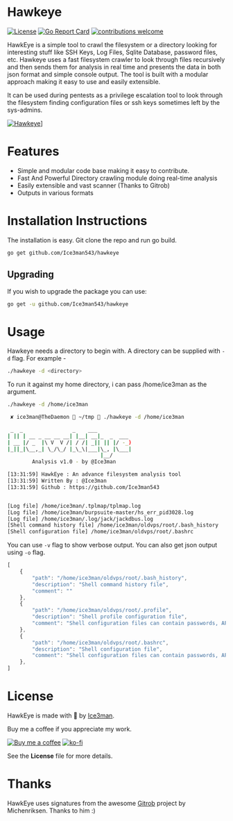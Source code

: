 # Hawkeye
[![License](https://img.shields.io/badge/license-MIT-_red.svg)](https://opensource.org/licenses/MIT)
[![Go Report Card](https://goreportcard.com/badge/github.com/Ice3man543/hawkeye)](https://goreportcard.com/report/github.com/Ice3man543/hawkeye) 
[![contributions welcome](https://img.shields.io/badge/contributions-welcome-brightgreen.svg?style=flat)](https://github.com/Ice3man543/hawkeye/issues)

HawkEye is a simple tool to crawl the filesystem or a directory looking for interesting stuff like SSH Keys, Log Files, Sqlite Database, password files, etc. Hawkeye uses a fast filesystem crawler to look through files recursively and then sends them for analysis in real time and presents the data in both json format and simple console output. The tool is built with a modular approach making it easy to use and easily extensible. 

It can be used during pentests as a privilege escalation tool to look through the filesystem finding configuration files or ssh keys sometimes left by the sys-admins. 

[![Hawkeye](http://i.imgur.com/C4prGfK.png)](https://asciinema.org/a/D1sINGdcAhJKlpzaRyexrxO1Y)]
 # Features
 
 - Simple and modular code base making it easy to contribute.
 - Fast And Powerful Directory crawling module doing real-time analysis
 - Easily extensible and vast scanner (Thanks to Gitrob)
 - Outputs in various formats 

# Installation Instructions

The installation is easy. Git clone the repo and run go build.

```bash
go get github.com/Ice3man543/hawkeye
```

## Upgrading
If you wish to upgrade the package you can use:
```bash
go get -u github.com/Ice3man543/hawkeye
```

# Usage

Hawkeye needs a directory to begin with. A directory can be supplied with `-d` flag. For example - 
```bash
./hawkeye -d <directory>
```

To run it against my home directory, i can pass /home/ice3man as the argument. 
```bash
./hawkeye -d /home/ice3man

 ✘ ice3man@TheDaemon  ~/tmp  ./hawkeye -d /home/ice3man  

 _  _                _    ___           
| || | __ _ __ __ __| |__| __|_  _  ___ 
| __ |/ _  |\ V  V /| / /| _|| || |/ -_)
|_||_|\__,_| \_/\_/ |_\_\|___|\_, |\___|
                              |__/     
	    Analysis v1.0 - by @Ice3man

[13:31:59] HawkEye : An advance filesystem analysis tool
[13:31:59] Written By : @Ice3man
[13:31:59] Github : https://github.com/Ice3man543


[Log file] /home/ice3man/.tplmap/tplmap.log
[Log file] /home/ice3man/burpsuite-master/hs_err_pid3028.log
[Log file] /home/ice3man/.log/jack/jackdbus.log
[Shell command history file] /home/ice3man/oldvps/root/.bash_history
[Shell configuration file] /home/ice3man/oldvps/root/.bashrc

```

You can use `-v` flag to show verbose output. You can also get json output using `-o` flag.
```javascript
[
    {
        "path": "/home/ice3man/oldvps/root/.bash_history",
        "description": "Shell command history file",
        "comment": ""
    },
    {
        "path": "/home/ice3man/oldvps/root/.profile",
        "description": "Shell profile configuration file",
        "comment": "Shell configuration files can contain passwords, API keys, hostnames and other goodies"
    },
    {
        "path": "/home/ice3man/oldvps/root/.bashrc",
        "description": "Shell configuration file",
        "comment": "Shell configuration files can contain passwords, API keys, hostnames and other goodies"
    },
]
```

# License

HawkEye is made with 🖤 by [Ice3man](https://github.com/Ice3man543).

Buy me a coffee if you appreciate my work.

[![Buy me a coffee](https://www.buymeacoffee.com/assets/img/custom_images/orange_img.png)](https://www.buymeacoffee.com/Ice3man)
[![ko-fi](https://www.ko-fi.com/img/donate_sm.png)](https://ko-fi.com/M4M7FAVC)

See the **License** file for more details.

# Thanks

HawkEye uses signatures from the awesome [Gitrob](https://github.com/michenriksen/gitrob) project by Michenriksen. Thanks to him :)
